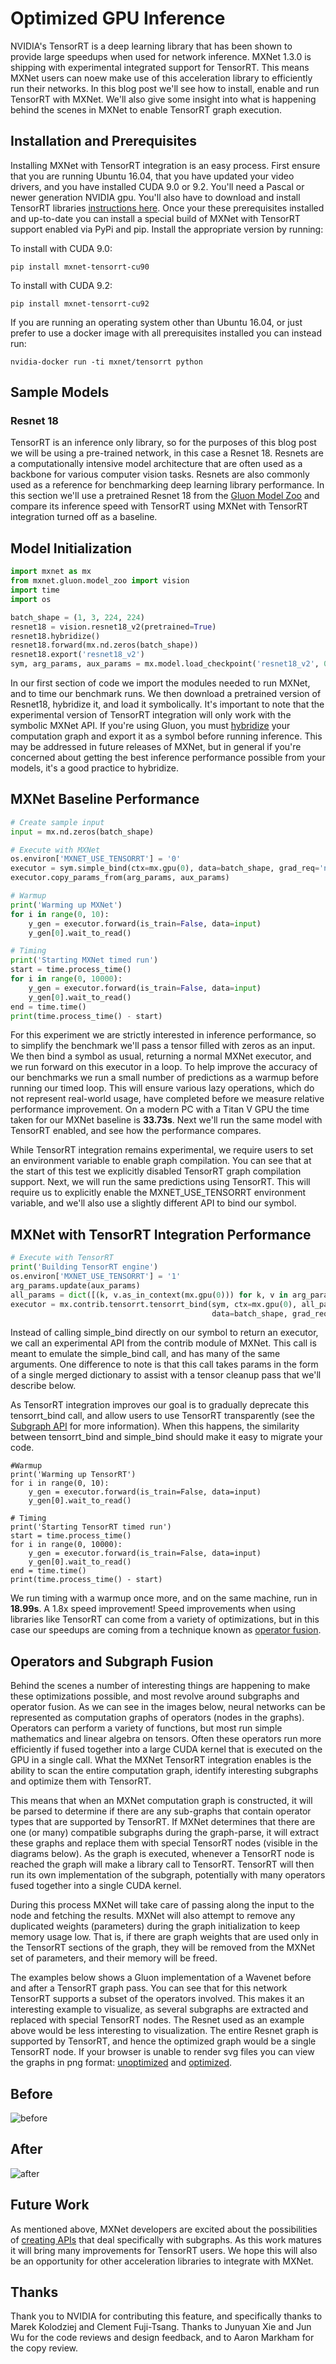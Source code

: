 <!--- Licensed to the Apache Software Foundation (ASF) under one -->
<!--- or more contributor license agreements.  See the NOTICE file -->
<!--- distributed with this work for additional information -->
<!--- regarding copyright ownership.  The ASF licenses this file -->
<!--- to you under the Apache License, Version 2.0 (the -->
<!--- "License"); you may not use this file except in compliance -->
<!--- with the License.  You may obtain a copy of the License at -->

<!---   http://www.apache.org/licenses/LICENSE-2.0 -->

<!--- Unless required by applicable law or agreed to in writing, -->
<!--- software distributed under the License is distributed on an -->
<!--- "AS IS" BASIS, WITHOUT WARRANTIES OR CONDITIONS OF ANY -->
<!--- KIND, either express or implied.  See the License for the -->
<!--- specific language governing permissions and limitations -->
<!--- under the License. -->

# Optimized GPU Inference

NVIDIA's TensorRT is a deep learning library that has been shown to provide large speedups when used for network inference. MXNet 1.3.0 is shipping with experimental integrated support for TensorRT. This means MXNet users can noew make use of this acceleration library to efficiently run their networks. In this blog post we'll see how to install, enable and run TensorRT with MXNet.  We'll also give some insight into what is happening behind the scenes in MXNet to enable TensorRT graph execution.

## Installation and Prerequisites
Installing MXNet with TensorRT integration is an easy process. First ensure that you are running Ubuntu 16.04, that you have updated your video drivers, and you have installed CUDA 9.0 or 9.2.  You'll need a Pascal or newer generation NVIDIA gpu.  You'll also have to download and install TensorRT libraries [instructions here](https://docs.nvidia.com/deeplearning/sdk/tensorrt-install-guide/index.html).  Once your these prerequisites installed and up-to-date you can install a special build of MXNet with TensorRT support enabled via PyPi and pip.  Install the appropriate version by running:

To install with CUDA 9.0:
```
pip install mxnet-tensorrt-cu90
```

To install with CUDA 9.2:
```
pip install mxnet-tensorrt-cu92
```

If you are running an operating system other than Ubuntu 16.04, or just prefer to use a docker image with all prerequisites installed you can instead run:
```
nvidia-docker run -ti mxnet/tensorrt python
```

## Sample Models
### Resnet 18
TensorRT is an inference only library, so for the purposes of this blog post we will be using a pre-trained network, in this case a Resnet 18.  Resnets are a computationally intensive model architecture that are often used as a backbone for various computer vision tasks. Resnets are also commonly used as a reference for benchmarking deep learning library performance.  In this section we'll use a pretrained Resnet 18 from the [Gluon Model Zoo](/api/python/docs/api/gluon/model_zoo/index.html) and compare its inference speed with TensorRT using MXNet with TensorRT integration turned off as a baseline.

## Model Initialization
```python
import mxnet as mx
from mxnet.gluon.model_zoo import vision
import time
import os

batch_shape = (1, 3, 224, 224)
resnet18 = vision.resnet18_v2(pretrained=True)
resnet18.hybridize()
resnet18.forward(mx.nd.zeros(batch_shape))
resnet18.export('resnet18_v2')
sym, arg_params, aux_params = mx.model.load_checkpoint('resnet18_v2', 0)
```
In our first section of code we import the modules needed to run MXNet, and to time our benchmark runs.  We then download a pretrained version of Resnet18, hybridize it, and load it symbolically.  It's important to note that the experimental version of TensorRT integration will only work with the symbolic MXNet API. If you're using Gluon, you must [hybridize](https://gluon.mxnet.io/chapter07_distributed-learning/hybridize.html) your computation graph and export it as a symbol before running inference.  This may be addressed in future releases of MXNet, but in general if you're concerned about getting the best inference performance possible from your models, it's a good practice to hybridize.

## MXNet Baseline Performance
```python
# Create sample input
input = mx.nd.zeros(batch_shape)

# Execute with MXNet
os.environ['MXNET_USE_TENSORRT'] = '0'
executor = sym.simple_bind(ctx=mx.gpu(0), data=batch_shape, grad_req='null', force_rebind=True)
executor.copy_params_from(arg_params, aux_params)

# Warmup
print('Warming up MXNet')
for i in range(0, 10):
    y_gen = executor.forward(is_train=False, data=input)
    y_gen[0].wait_to_read()

# Timing
print('Starting MXNet timed run')
start = time.process_time()
for i in range(0, 10000):
    y_gen = executor.forward(is_train=False, data=input)
    y_gen[0].wait_to_read()
end = time.time()
print(time.process_time() - start)
```

For this experiment we are strictly interested in inference performance, so to simplify the benchmark we'll pass a tensor filled with zeros as an input.  We then bind a symbol as usual, returning a normal MXNet executor, and we run forward on this executor in a loop.  To help improve the accuracy of our benchmarks we run a small number of predictions as a warmup before running our timed loop.  This will ensure various lazy operations, which do not represent real-world usage, have completed before we measure relative performance improvement.  On a modern PC with a Titan V GPU the time taken for our MXNet baseline is **33.73s**.  Next we'll run the same model with TensorRT enabled, and see how the performance compares.

While TensorRT integration remains experimental, we require users to set an environment variable to enable graph compilation.  You can see that at the start of this test we explicitly disabled TensorRT graph compilation support.  Next, we will run the same predictions using TensorRT.  This will require us to explicitly enable the MXNET_USE_TENSORRT environment variable, and we'll also use a slightly different API to bind our symbol.

## MXNet with TensorRT Integration Performance
```python
# Execute with TensorRT
print('Building TensorRT engine')
os.environ['MXNET_USE_TENSORRT'] = '1'
arg_params.update(aux_params)
all_params = dict([(k, v.as_in_context(mx.gpu(0))) for k, v in arg_params.items()])
executor = mx.contrib.tensorrt.tensorrt_bind(sym, ctx=mx.gpu(0), all_params=all_params,
                                             data=batch_shape, grad_req='null', force_rebind=True)
```

Instead of calling simple_bind directly on our symbol to return an executor, we call an experimental API from the contrib module of MXNet. This call is meant to emulate the simple_bind call, and has many of the same arguments.  One difference to note is that this call takes params in the form of a single merged dictionary to assist with a tensor cleanup pass that we'll describe below.

As TensorRT integration improves our goal is to gradually deprecate this tensorrt_bind call, and allow users to use TensorRT transparently (see the [Subgraph API](https://cwiki.apache.org/confluence/display/MXNET/MXNet+Graph+Optimization+and+Quantization+based+on+subgraph+and+MKL-DNN) for more information).  When this happens, the similarity between tensorrt_bind and simple_bind should make it easy to migrate your code.

```
#Warmup
print('Warming up TensorRT')
for i in range(0, 10):
    y_gen = executor.forward(is_train=False, data=input)
    y_gen[0].wait_to_read()

# Timing
print('Starting TensorRT timed run')
start = time.process_time()
for i in range(0, 10000):
    y_gen = executor.forward(is_train=False, data=input)
    y_gen[0].wait_to_read()
end = time.time()
print(time.process_time() - start)
```
We run timing with a warmup once more, and on the same machine, run in **18.99s**. A 1.8x speed improvement!  Speed improvements when using libraries like TensorRT can come from a variety of optimizations, but in this case our speedups are coming from a technique known as [operator fusion](http://dmlc.ml/2016/11/21/fusion-and-runtime-compilation-for-nnvm-and-tinyflow.html).

## Operators and Subgraph Fusion

Behind the scenes a number of interesting things are happening to make these optimizations possible, and most revolve around subgraphs and operator fusion.  As we can see in the images below, neural networks can be represented as computation graphs of operators (nodes in the graphs).  Operators can perform a variety of functions, but most run simple mathematics and linear algebra on tensors.  Often these operators run more efficiently if fused together into a large CUDA kernel that is executed on the GPU in a single call.  What the MXNet TensorRT integration enables is the ability to scan the entire computation graph, identify interesting subgraphs and optimize them with TensorRT.

This means that when an MXNet computation graph is constructed, it will be parsed to determine if there are any sub-graphs that contain operator types that are supported by TensorRT.  If MXNet determines that there are one (or many) compatible subgraphs during the graph-parse, it will extract these graphs and replace them with special TensorRT nodes (visible in the diagrams below).  As the graph is executed, whenever a TensorRT node is reached the graph will make a library call to TensorRT.  TensorRT will then run its own implementation of the subgraph, potentially with many operators fused together into a single CUDA kernel.

During this process MXNet will take care of passing along the input to the node and fetching the results.  MXNet will also attempt to remove any duplicated weights (parameters) during the graph initialization to keep memory usage low.  That is, if there are graph weights that are used only in the TensorRT sections of the graph, they will be removed from the MXNet set of parameters, and their memory will be freed.

The examples below shows a Gluon implementation of a Wavenet before and after a TensorRT graph pass. You can see that for this network TensorRT supports a subset of the operators involved. This makes it an interesting example to visualize, as several subgraphs are extracted and replaced with special TensorRT nodes. The Resnet used as an example above would be less interesting to visualization. The entire Resnet graph is supported by TensorRT, and hence the optimized graph would be a single TensorRT node.  If your browser is unable to render svg files you can view the graphs in png format: [unoptimized](wavenet_unoptimized.svg) and [optimized](wavenet_optimized.svg).

## Before
![before](wavenet_unoptimized.svg)

## After
![after](wavenet_optimized.svg)

## Future Work
As mentioned above, MXNet developers are excited about the possibilities of [creating APIs](https://cwiki.apache.org/confluence/display/MXNET/MXNet+Graph+Optimization+and+Quantization+based+on+subgraph+and+MKL-DNN) that deal specifically with subgraphs.  As this work matures it will bring many improvements for TensorRT users.  We hope this will also be an opportunity for other acceleration libraries to integrate with MXNet.

## Thanks
Thank you to NVIDIA for contributing this feature, and specifically thanks to Marek Kolodziej and Clement Fuji-Tsang.  Thanks to Junyuan Xie and Jun Wu for the code reviews and design feedback, and to Aaron Markham for the copy review.
